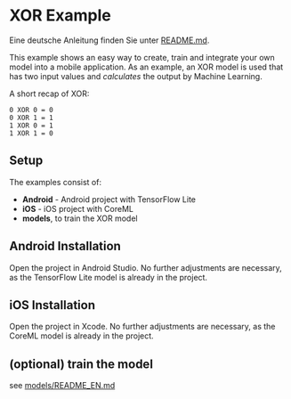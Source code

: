 # XOR Example

Eine deutsche Anleitung finden Sie unter  [README.md](./README.md).

This example shows an easy way to create, train and integrate your own model into a mobile application. As an example, an XOR model is used that has two input values and _calculates_ the output by Machine Learning.

A short recap of XOR:
```
0 XOR 0 = 0
0 XOR 1 = 1
1 XOR 0 = 1
1 XOR 1 = 0
```

## Setup

The examples consist of:
- **Android** - Android project with TensorFlow Lite
- **iOS** - iOS project with CoreML
- **models**, to train the XOR model

## Android Installation

Open the project in Android Studio. No further adjustments are necessary, as the TensorFlow Lite model is already in the project.

## iOS Installation

Open the project in Xcode. No further adjustments are necessary, as the CoreML model is already in the project.

## (optional) train the model

see [models/README_EN.md](./models/README_EN.md)